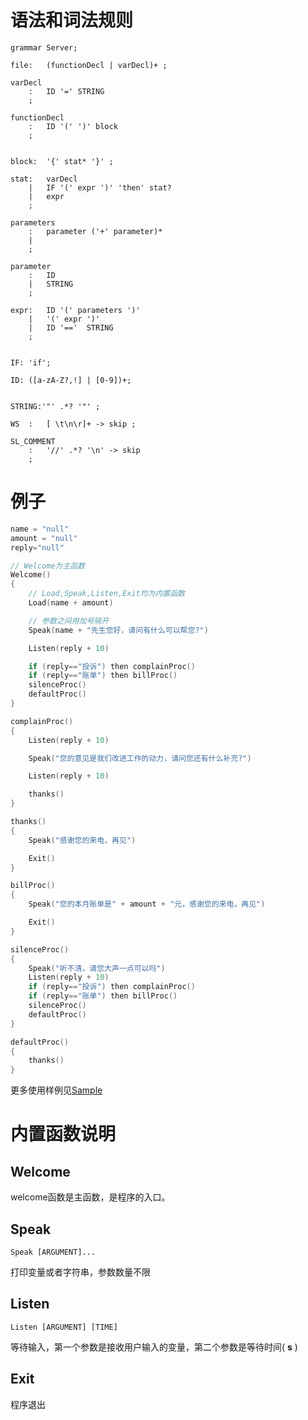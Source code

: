 # 语法和词法规则
```
grammar Server;

file:   (functionDecl | varDecl)+ ;

varDecl
    :   ID '=' STRING
    ;

functionDecl
    :   ID '(' ')' block
    ;


block:  '{' stat* '}' ;

stat:   varDecl
    |   IF '(' expr ')' 'then' stat?
    |   expr
    ;

parameters
    :   parameter ('+' parameter)*
    |
    ;

parameter
    :   ID
    |   STRING
    ;

expr:   ID '(' parameters ')'
    |   '(' expr ')'
    |   ID '=='  STRING
    ;


IF: 'if';

ID: ([a-zA-Z?,!] | [0-9])+;


STRING:'"' .*? '"' ;

WS  :   [ \t\n\r]+ -> skip ;

SL_COMMENT
    :   '//' .*? '\n' -> skip
    ;

```

# 例子

```c
name = "null"
amount = "null"
reply="null"

// Welcome为主函数
Welcome()
{
    // Load,Speak,Listen,Exit均为内置函数
    Load(name + amount)	

    // 参数之间用加号隔开
    Speak(name + "先生您好，请问有什么可以帮您?")	

    Listen(reply + 10)

    if (reply=="投诉") then complainProc()
    if (reply=="账单") then billProc()
    silenceProc()
    defaultProc()
}

complainProc()
{
    Listen(reply + 10)

    Speak("您的意见是我们改进工作的动力，请问您还有什么补充?")

    Listen(reply + 10)

    thanks()
}

thanks()
{
    Speak("感谢您的来电，再见")

    Exit()
}

billProc()
{
    Speak("您的本月账单是" + amount + "元，感谢您的来电，再见")

    Exit()
}

silenceProc()
{
    Speak("听不清，请您大声一点可以吗")
    Listen(reply + 10)
    if (reply=="投诉") then complainProc()
    if (reply=="账单") then billProc()
    silenceProc()
    defaultProc()
}

defaultProc()
{
    thanks()
}

```

更多使用样例见[Sample](../test/testScript)



# 内置函数说明

## Welcome

welcome函数是主函数，是程序的入口。

## Speak

```Speak [ARGUMENT]...```

打印变量或者字符串，参数数量不限

## Listen

```Listen [ARGUMENT] [TIME]```

等待输入，第一个参数是接收用户输入的变量，第二个参数是等待时间( **s** )

## Exit

程序退出

